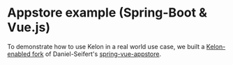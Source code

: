 # Appstore example (Spring-Boot & Vue.js)

To demonstrate how to use Kelon in a real world use case, we built a [Kelon-enabled fork](https://github.com/Foundato/spring-vue-appstore) of Daniel-Seifert's [spring-vue-appstore](https://github.com/Daniel-Seifert/spring-vue-appstore).